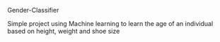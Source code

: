 Gender-Classifier 

Simple project using Machine learning to learn the age of an individual based on height, weight and shoe size
